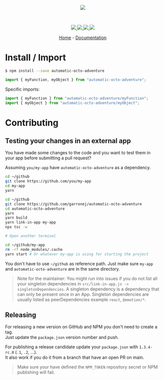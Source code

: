 <p align="center">
    <img src="https://user-images.githubusercontent.com/6702424/80216211-00ef5280-863e-11ea-81de-59f3a3d4b8e4.png">  
</p>
<p align="center">
    <i></i>
    <br>
    <br>
    <a href="https://github.com/garronej/automatic-octo-adventure/actions">
      <img src="https://github.com/garronej/automatic-octo-adventure/workflows/ci/badge.svg?branch=main">
    </a>
    <a href="https://bundlephobia.com/package/automatic-octo-adventure">
      <img src="https://img.shields.io/bundlephobia/minzip/automatic-octo-adventure">
    </a>
    <a href="https://www.npmjs.com/package/automatic-octo-adventure">
      <img src="https://img.shields.io/npm/dw/automatic-octo-adventure">
    </a>
    <a href="https://github.com/garronej/automatic-octo-adventure/blob/main/LICENSE">
      <img src="https://img.shields.io/npm/l/automatic-octo-adventure">
    </a>
</p>
<p align="center">
  <a href="https://github.com/garronej/automatic-octo-adventure">Home</a>
  -
  <a href="https://github.com/garronej/automatic-octo-adventure">Documentation</a>
</p>

# Install / Import

```bash
$ npm install --save automatic-octo-adventure
```

```typescript
import { myFunction, myObject } from "automatic-octo-adventure";
```

Specific imports:

```typescript
import { myFunction } from "automatic-octo-adventure/myFunction";
import { myObject } from "automatic-octo-adventure/myObject";
```

# Contributing

## Testing your changes in an external app

You have made some changes to the code and you want to test them
in your app before submitting a pull request?

Assuming `you/my-app` have `automatic-octo-adventure` as a dependency.

```bash
cd ~/github
git clone https://github.com/you/my-app
cd my-app
yarn

cd ~/github
git clone https://github.com/garronej/automatic-octo-adventure
cd automatic-octo-adventure
yarn
yarn build
yarn link-in-app my-app
npx tsc -w

# Open another terminal

cd ~/github/my-app
rm -rf node_modules/.cache
yarn start # Or whatever my-app is using for starting the project
```

You don't have to use `~/github` as reference path. Just make sure `my-app` and `automatic-octo-adventure`
are in the same directory.

> Note for the maintainer: You might run into issues if you do not list all your singleton dependencies in
> `src/link-in-app.js -> singletonDependencies`. A singleton dependency is a dependency that can
> only be present once in an App. Singleton dependencies are usually listed as peerDependencies example `react`, `@emotion/*`.

## Releasing

For releasing a new version on GitHub and NPM you don't need to create a tag.  
Just update the `package.json` version number and push.

For publishing a release candidate update your `package.json` with `1.3.4-rc.0` (`.1`, `.2`, ...).  
It also work if you do it from a branch that have an open PR on main.

> Make sure your have defined the `NPM_TOKEN` repository secret or NPM publishing will fail.
